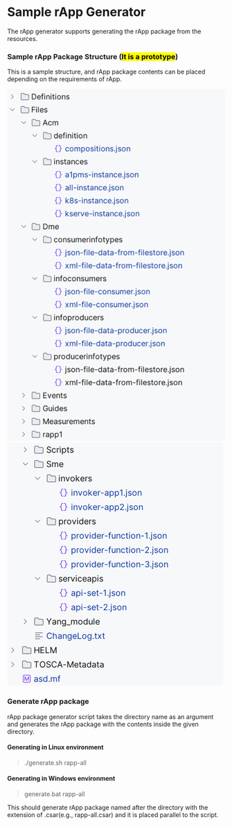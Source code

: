 # Sample rApp Generator
The rApp generator supports generating the rApp package from the resources.

### Sample rApp Package Structure (<mark>**It is a prototype**</mark>)

This is a sample structure, and rApp package contents can be placed depending on the requirements of rApp.

![Image](../docs/images/rApp-package-1.png "Rapp package")
![Image](../docs/images/rApp-package-2.png "Rapp package")

### Generate rApp package

rApp package generator script takes the directory name as an argument and generates the rApp package with the contents inside the given directory.

#### Generating in Linux environment

> ./generate.sh rapp-all


#### Generating in Windows environment

> generate.bat rapp-all


This should generate rApp package named after the directory with the extension of .csar(e.g., rapp-all.csar) and it is placed parallel to the script.

